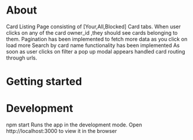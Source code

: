 # About

Card Listing Page consisting of [Your,All,Blocked] Card tabs.
When user clicks on any of the card owner_id ,they should see cards belonging to them.
Pagination has been implemented to fetch more data as you click on load more
Search by card name functionality has been implemented
As soon as user clicks on filter a pop up modal appears
handled card routing through urls.

# Getting started

# Development

npm start
Runs the app in the development mode. Open http://localhost:3000 to view it in the browser
